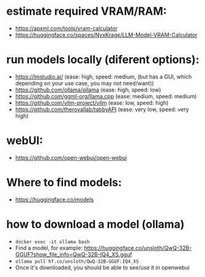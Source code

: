 # estimate required VRAM/RAM:
- https://apxml.com/tools/vram-calculator
- https://huggingface.co/spaces/NyxKrage/LLM-Model-VRAM-Calculator

# run models locally (diferent options):
- https://lmstudio.ai/ (ease: high, speed: medium, (but has a GUI, which depending on your use case, you may not need/want))
- https://github.com/ollama/ollama (ease: high, speed: low)
- https://github.com/ggml-org/llama.cpp (ease: medium, speed: medium)
- https://github.com/vllm-project/vllm (ease: low, speed: high)
- https://github.com/theroyallab/tabbyAPI (ease: very low, speed: very high)

# webUI:
- https://github.com/open-webui/open-webui

# Where to find models:
- https://huggingface.co/models


# how to download a model (ollama)
- `docker exec -it ollama bash`
- Find a model, for example: https://huggingface.co/unsloth/QwQ-32B-GGUF?show_file_info=QwQ-32B-IQ4_XS.gguf
- `ollama pull hf.co/unsloth/QwQ-32B-GGUF:IQ4_XS`
- Once it's downloaded, you should be able to see/use it in openwebui
